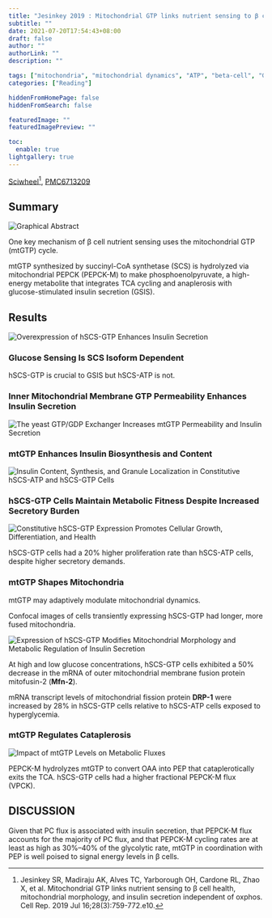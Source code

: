```yaml
---
title: "Jesinkey 2019 : Mitochondrial GTP links nutrient sensing to β cell health, mitochondrial morphology, and insulin secretion independent of OSPHOS"
subtitle: ""
date: 2021-07-20T17:54:43+08:00
draft: false
author: ""
authorLink: ""
description: ""

tags: ["mitochondria", "mitochondrial dynamics", "ATP", "beta-cell", "GTP", "citric acid cycle"]
categories: ["Reading"]

hiddenFromHomePage: false
hiddenFromSearch: false

featuredImage: ""
featuredImagePreview: ""

toc:
  enable: true
lightgallery: true
---
```


[Sciwheel](https://sciwheel.com/work/#/items/7382680)[^Jesinkey2019], [PMC6713209](https://www.ncbi.nlm.nih.gov/pmc/articles/PMC6713209/)

[^Jesinkey2019]: Jesinkey SR, Madiraju AK, Alves TC, Yarborough OH, Cardone RL, Zhao X, et al. Mitochondrial GTP links nutrient sensing to β cell health, mitochondrial morphology, and insulin secretion independent of oxphos. Cell Rep. 2019 Jul 16;28(3):759-772.e10.


<!--more-->

## Summary

![](https://www.ncbi.nlm.nih.gov/pmc/articles/PMC6713209/bin/nihms-1535614-f0001.jpg "Graphical Abstract")

One key mechanism of β cell nutrient sensing uses the mitochondrial GTP (mtGTP) cycle.

mtGTP synthesized by succinyl-CoA synthetase (SCS) is hydrolyzed via mitochondrial PEPCK (PEPCK-M) to make phosphoenolpyruvate, a high-energy metabolite that integrates TCA cycling and anaplerosis with glucose-stimulated insulin secretion (GSIS).

## Results

![](https://www.ncbi.nlm.nih.gov/pmc/articles/PMC6713209/bin/nihms-1535614-f0002.jpg "Overexpression of hSCS-GTP Enhances Insulin Secretion")

### Glucose Sensing Is SCS Isoform Dependent

hSCS-GTP is crucial to GSIS but hSCS-ATP is not.

### Inner Mitochondrial Membrane GTP Permeability Enhances Insulin Secretion

![](https://www.ncbi.nlm.nih.gov/pmc/articles/PMC6713209/bin/nihms-1535614-f0004.jpg "The yeast GTP/GDP Exchanger Increases mtGTP Permeability and Insulin Secretion")

### mtGTP Enhances Insulin Biosynthesis and Content

![](https://www.ncbi.nlm.nih.gov/pmc/articles/PMC6713209/bin/nihms-1535614-f0005.jpg "Insulin Content, Synthesis, and Granule Localization in Constitutive hSCS-ATP and hSCS-GTP Cells")

### hSCS-GTP Cells Maintain Metabolic Fitness Despite Increased Secretory Burden

![](https://www.ncbi.nlm.nih.gov/pmc/articles/PMC6713209/bin/nihms-1535614-f0006.jpg "Constitutive hSCS-GTP Expression Promotes Cellular Growth, Differentiation, and Health")

hSCS-GTP cells had a 20% higher proliferation rate than hSCS-ATP cells, despite higher secretory demands.

### mtGTP Shapes Mitochondria

mtGTP may adaptively modulate mitochondrial dynamics.

Confocal images of cells transiently expressing hSCS-GTP had longer, more fused mitochondria.

![](https://www.ncbi.nlm.nih.gov/pmc/articles/PMC6713209/bin/nihms-1535614-f0007.jpg "Expression of hSCS-GTP Modifies Mitochondrial Morphology and Metabolic Regulation of Insulin Secretion")

At high and low glucose concentrations, hSCS-GTP cells exhibited a 50% decrease in the mRNA of outer mitochondrial membrane fusion protein mitofusin-2 (**Mfn-2**).

mRNA transcript levels of mitochondrial fission protein **DRP-1** were increased by 28% in hSCS-GTP cells relative to hSCS-ATP cells exposed to hyperglycemia.

### mtGTP Regulates Cataplerosis

![](https://www.ncbi.nlm.nih.gov/pmc/articles/PMC6713209/bin/nihms-1535614-f0008.jpg "Impact of mtGTP Levels on Metabolic Fluxes")

PEPCK-M hydrolyzes mtGTP to convert OAA into PEP that cataplerotically exits the TCA.  hSCS-GTP cells had a higher fractional PEPCK-M flux (VPCK).

## DISCUSSION

Given that PC flux is associated with insulin secretion, that PEPCK-M flux accounts for the majority of PC flux, and that PEPCK-M cycling rates are at least as high as 30%–40% of the glycolytic rate,  mtGTP in coordination with PEP is well poised to signal energy levels in β cells.

